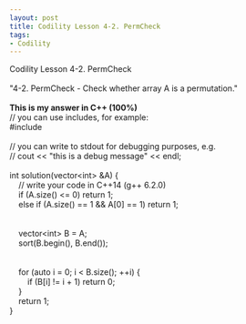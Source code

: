 ```yaml
---
layout: post
title: Codility Lesson 4-2. PermCheck 
tags:
- Codility
---
```

 Codility Lesson 4-2. PermCheck 
<br/><br/>
"4-2. PermCheck - Check whether array A is a permutation."
<br/><br/> 
**This is my answer in C++ (100%)**
<br/>// you can use includes, for example:
<br/>#include <algorithm>
<br/>
<br/>// you can write to stdout for debugging purposes, e.g.
<br/>// cout << "this is a debug message" << endl;
<br/>
<br/>int solution(vector&lt;int&gt; &A) {
<br/>&nbsp; &nbsp;    // write your code in C++14 (g++ 6.2.0)
<br/>&nbsp; &nbsp;    if (A.size() <= 0)      return 1;
<br/>&nbsp; &nbsp;    else if (A.size() == 1 && A[0] == 1)    return 1;
<br/>&nbsp; &nbsp;    
<br/>&nbsp; &nbsp;    vector&lt;int&gt; B = A;
<br/>&nbsp; &nbsp;    sort(B.begin(), B.end());
<br/>&nbsp; &nbsp;    
<br/>&nbsp; &nbsp;    for (auto i = 0; i < B.size(); ++i) {
<br/>&nbsp; &nbsp; &nbsp; &nbsp;       if (B[i] != i + 1)      return 0;
<br/>&nbsp; &nbsp;    }
<br/>&nbsp; &nbsp;    return 1;
<br/>}